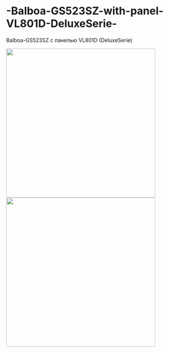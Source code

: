 # -Balboa-GS523SZ-with-panel-VL801D-DeluxeSerie-
 Balboa-GS523SZ с панелью VL801D (DeluxeSerie)

<img src="[https://github.com/MagnusPer/Balboa-GS510SZ/blob/main/extras/docs/balboa_GS510SZ.jpg](https://github.com/Shuraxxx/-Balboa-GS523SZ-with-panel-VL801D-DeluxeSerie-/blob/main/src/img/balboa_GS523DZ-VL810D.jpg)" width="400"> <img src="[https://github.com/MagnusPer/Balboa-GS510SZ/blob/main/extras/docs/VL700S.jpg](https://github.com/Shuraxxx/-Balboa-GS523SZ-with-panel-VL801D-DeluxeSerie-/blob/main/src/img/VL801D-balboa-panel-spa-studio-WEB_ex.jpg)" width="400">
